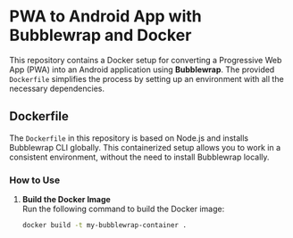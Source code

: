 # PWA to Android App with Bubblewrap and Docker

This repository contains a Docker setup for converting a Progressive Web App (PWA) into an Android application using **Bubblewrap**. The provided `Dockerfile` simplifies the process by setting up an environment with all the necessary dependencies.

## Dockerfile

The `Dockerfile` in this repository is based on Node.js and installs Bubblewrap CLI globally. This containerized setup allows you to work in a consistent environment, without the need to install Bubblewrap locally.

### How to Use

1. **Build the Docker Image**  
   Run the following command to build the Docker image:
   ```bash
   docker build -t my-bubblewrap-container .

